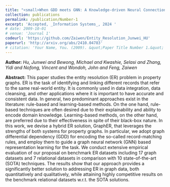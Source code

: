 ```yaml
---
title: "<small>When GDD meets GNN: A Knowledge-driven Neural Connection for Effective Entity Resolution in Property Graphs</small>"
collection: publications
permalink: /publication/Number-1
excerpt: 'Accepted, _Information Systems_, 2024 '
# date: 2009-10-01
# venue: 'Journal 1'
codeurl: 'https://github.com/Zaiwen/Entity_Resolution_Junwei_HU'
paperurl: 'http://arxiv.org/abs/2410.04783'
# citation: 'Your Name, You. (2009). &quot;Paper Title Number 1.&quot; <i>Journal 1</i>. 1(1).'
---
```


**Author:** *Hu, Junwei and Bewong, Michael and Kwashie, Selasi and Zhang, Yidi and Nofong, Vincent and Wondoh, John and Feng, Zaiwen*

**Abstract:** This paper studies the entity resolution (ER) problem in property graphs. ER is the task of identifying and linking different records that refer to the same real-world entity. It is commonly used in data integration, data cleansing, and other applications where it is important to have accurate and consistent data. In general, two predominant approaches exist in the literature: rule-based and learning-based methods. On the one hand, rule-based techniques are often desired due to their explainability and ability to encode domain knowledge. Learning-based methods, on the other hand, are preferred due to their effectiveness in spite of their black-box nature. In this work, we devise a hybrid ER solution, GraphER, that leverages the strengths of both systems for property graphs. In particular, we adopt graph differential dependency (GDD) for encoding the so-called record-matching rules, and employ them to guide a graph neural network (GNN) based representation learning for the task. We conduct extensive empirical evaluation of our proposal on benchmark ER datasets including 17 graph datasets and 7 relational datasets in comparison with 10 state-of-the-art (SOTA) techniques. The results show that our approach provides a significantly better solution to addressing ER in graph data, both quantitatively and qualitatively, while attaining highly competitive results on the benchmark relational datasets w.r.t. the SOTA solutions.
